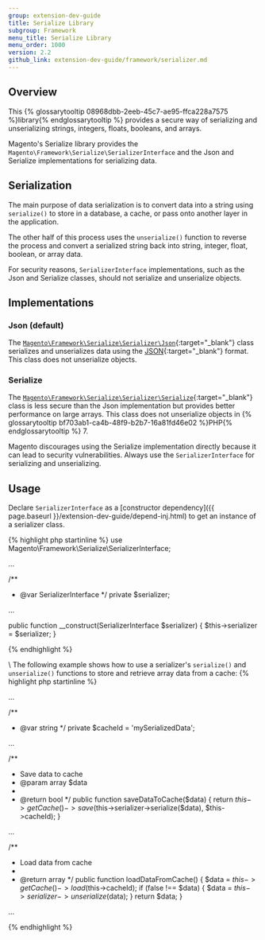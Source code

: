 ```yaml
---
group: extension-dev-guide
title: Serialize Library
subgroup: Framework
menu_title: Serialize Library
menu_order: 1000
version: 2.2
github_link: extension-dev-guide/framework/serializer.md
---
```


## Overview

This {% glossarytooltip 08968dbb-2eeb-45c7-ae95-ffca228a7575 %}library{% endglossarytooltip %} provides a secure way of serializing and unserializing strings, integers, floats, booleans, and arrays.

Magento's Serialize library provides the `Magento\Framework\Serialize\SerializerInterface` and the Json and Serialize implementations for serializing data.


## Serialization

The main purpose of data serialization is to convert data into a string using `serialize()` to store in a database, a cache, or pass onto another layer in the application.

The other half of this process uses the `unserialize()` function to reverse the process and convert a serialized string back into string, integer, float, boolean, or array data.

<div class="bs-callout bs-callout-warning" markdown="1">

For security reasons, `SerializerInterface` implementations, such as the Json and Serialize classes, should not serialize and unserialize objects.

</div>

## Implementations

### Json (default)

The [`Magento\Framework\Serialize\Serializer\Json`](https://github.com/magento/magento2/blob/2.2/lib/internal/Magento/Framework/Serialize/Serializer/Json.php){:target="_blank"} class serializes and unserializes data using the [JSON](http://www.json.org/){:target="_blank"} format.
This class does not unserialize objects.

### Serialize

The [`Magento\Framework\Serialize\Serializer\Serialize`](https://github.com/magento/magento2/blob/2.2/lib/internal/Magento/Framework/Serialize/Serializer/Serialize.php){:target="_blank"} class is less secure than the Json implementation but provides better performance on large arrays.
This class does not unserialize objects in {% glossarytooltip bf703ab1-ca4b-48f9-b2b7-16a81fd46e02 %}PHP{% endglossarytooltip %} 7.

<div class="bs-callout bs-callout-warning" markdown="1">

Magento discourages using the Serialize implementation directly because it can lead to security vulnerabilities.
Always use the `SerializerInterface` for serializing and unserializing.

</div>


## Usage

Declare `SerializerInterface` as a [constructor dependency]({{ page.baseurl }}/extension-dev-guide/depend-inj.html) to get an instance of a serializer class.

{% highlight php startinline %}
use Magento\Framework\Serialize\SerializerInterface;

...

/**
 * @var SerializerInterface
 */
private $serializer;

...

public function __construct(SerializerInterface $serializer) {
  $this->serializer = $serializer;
}

{% endhighlight %}

\\
The following example shows how to use a serializer's `serialize()` and `unserialize()` functions to store and retrieve array data from a cache:
{% highlight php startinline %}

...

/**
 * @var string
 */
private $cacheId = 'mySerializedData';

...

/**
 * Save data to cache
 * @param array $data
 *
 * @return bool
 */
public function saveDataToCache($data)
{
  return $this->getCache()->save($this->serializer->serialize($data), $this->cacheId);
}

...

/**
 * Load data from cache
 *
 * @return array
 */
public function loadDataFromCache()
{
  $data = $this->getCache()->load($this->cacheId);
  if (false !== $data) {
    $data = $this->serializer->unserialize($data);
  }
  return $data;
}

...

{% endhighlight %}
